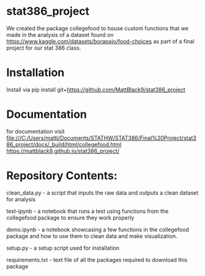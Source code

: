 # stat386_project

We created the package collegefood to house custom functions that we made in the analysis of a dataset found on https://www.kaggle.com/datasets/borapajo/food-choices as part of a final project for our stat 386 class.

# Installation
Install via pip install git+https://github.com/MattBlack9/stat386_project

# Documentation
for documentation visit [file:///C:/Users/mattj/Documents/STATHW/STAT386/Final%20Project/stat386_project/docs/_build/html/collegefood.html
](https://mattblack9.github.io/stat386_project/)https://mattblack9.github.io/stat386_project/

# Repository Contents:

clean_data.py - a script that inputs the raw data and outputs a clean dataset for analysis

test-ipynb - a notebook that runs a test using functions from the collegefood package to ensure they work properly

demo.ipynb - a notebook showcasing a few functions in the collegefood package and how to use them to clean data and make visualization.

setup.py - a setup script used for installation

requirements.txt - text file of all the packages required to download this package

